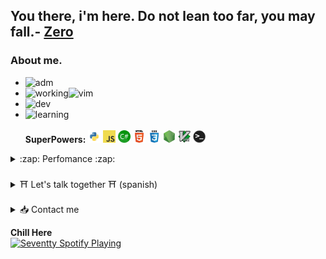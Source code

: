 ## You there, i'm here. Do not lean too far, you may fall.- [Zero](https://www.github.com/Seventty)

### About me.

- ![adm](https://img.shields.io/website?label=%F0%9F%91%91%20Administrator%20of%3A%20&style=flat-square&up_color=33cc33&up_message=SoftDevs%20%28whatsapp%20group%29&url=https%3A%2F%2Fchat.whatsapp.com%2FFs3wC5XTxDLFEHfAr6FDyU)
- ![working](https://img.shields.io/badge/👁️‍🗨️%20Working%20with-Vim-brightgreen?style=for-the-badge)![vim](https://img.shields.io/badge/-019733?logo=Vim&logoColor=white&style=for-the-badge)
- ![dev](https://img.shields.io/badge/🚧%20Developing%20high%20technology-but%20hidden-lightgrey?style=for-the-badge)
- ![learning](https://img.shields.io/badge/🌱Learning-Javascript/node-brightgreen?style=for-the-badge)
<br /><br />
**SuperPowers:**
<code><img height="20" src="https://raw.githubusercontent.com/github/explore/80688e429a7d4ef2fca1e82350fe8e3517d3494d/topics/python/python.png"></code>
<code><img height="20" src="https://raw.githubusercontent.com/github/explore/80688e429a7d4ef2fca1e82350fe8e3517d3494d/topics/javascript/javascript.png"></code>
<code><img height="20" src="https://raw.githubusercontent.com/github/explore/80688e429a7d4ef2fca1e82350fe8e3517d3494d/topics/csharp/csharp.png"></code>
<code><img height="20" src="https://raw.githubusercontent.com/github/explore/80688e429a7d4ef2fca1e82350fe8e3517d3494d/topics/html/html.png"></code>
<code><img height="20" src="https://raw.githubusercontent.com/github/explore/80688e429a7d4ef2fca1e82350fe8e3517d3494d/topics/css/css.png"></code>
<code><img height="20" src="https://raw.githubusercontent.com/github/explore/80688e429a7d4ef2fca1e82350fe8e3517d3494d/topics/nodejs/nodejs.png"></code>
<code><img height="20" src="https://raw.githubusercontent.com/github/explore/80688e429a7d4ef2fca1e82350fe8e3517d3494d/topics/vim/vim.png"></code>
<code><img height="20" src="https://raw.githubusercontent.com/github/explore/80688e429a7d4ef2fca1e82350fe8e3517d3494d/topics/terminal/terminal.png"></code>

<details>
  <summary>:zap: Perfomance :zap:</summary>

  <img alt="Seventty's github status" src="https://github-readme-stats.codestackr.vercel.app/api?username=Seventty&show_icons=true&theme=radical" />
  <img alt="Seventty's github status" src="https://github-readme-stats.vercel.app/api/top-langs/?username=Seventty&layout=compact&theme=radical" />
<br />
<br />
</details>
<br />
<details>
  <summary>⛩️ Let's talk together ⛩️ (spanish)</summary>

  [<img align="left" alt="SoftDevs | YouTube click a distancia p1" width="22px" src="https://cdn.jsdelivr.net/npm/simple-icons@v3/icons/youtube.svg" />][p1]Software Devs: A un click de distancia p1.<br>
  [<img align="left" alt="SoftDevs | YouTube click a distancia p2" width="22px" src="https://cdn.jsdelivr.net/npm/simple-icons@v3/icons/youtube.svg" />][p2]Software Devs: A un click de distancia p2.<br>
  [<img align="left" alt="SoftDevs | YouTube click a distancia p3" width="22px" src="https://cdn.jsdelivr.net/npm/simple-icons@v3/icons/youtube.svg" />][p3]Software Devs: A un click de distancia p3.
<br />
<br />

</details>
<br />
<details>
  <summary>📥 Contact me</summary>

[<img align="left" alt="my contact | ws" width="22px" src="https://cdn.jsdelivr.net/npm/simple-icons@v3/icons/whatsapp.svg" />][whatsapp]

[<img align="left" alt="my contact | tg" width="22px" src="https://cdn.jsdelivr.net/npm/simple-icons@v3/icons/telegram.svg" />][telegram]

[<img align="left" alt="SoftDevs | YouTube" width="22px" src="https://cdn.jsdelivr.net/npm/simple-icons@v3/icons/youtube.svg" />][youtube]

<br />
<br />

</details>

**Chill Here** 
<br/>
[<img src="https://now-playing-codestackr.vercel.app/api/spotify-playing" alt="Seventty Spotify Playing" width="350" />](https://open.spotify.com/playlist/6eyPkbnj6umhnPbAx2CC61?si=ib104ioUREmUMkLyAW4MMw)

[youtube]: https://www.youtube.com/channel/UCmJN2QqO9E9uYZue5zMlniQ

[p1]: https://youtu.be/vr0-074Ccu4
[p2]: https://youtu.be/Ov13YBchfG4
[p3]: https://youtu.be/ZFFY1jMvicI

[whatsapp]: https://api.whatsapp.com/send/?phone=18295567199&text=i+got+u+from+github&app_absent=0

[softdevsws]: https://chat.whatsapp.com/Fs3wC5XTxDLFEHfAr6FDyU

[telegram]: https://t.me/ZeroSeventty
